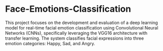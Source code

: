 # Face-Emotions-Classification
This project focuses on the development and evaluation of a deep learning model for real-time facial emotion classification using Convolutional Neural Networks (CNNs), specifically leveraging the VGG16 architecture with transfer learning. The system classifies facial expressions into three emotion categories: Happy, Sad, and Angry. 
